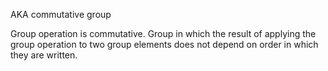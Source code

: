 AKA commutative group

Group operation is commutative. Group in which the result of applying the group operation to two group elements does not depend on order in which they are written.